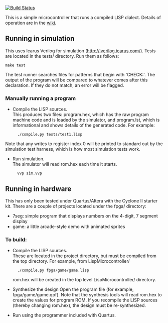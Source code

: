[![Build Status](https://travis-ci.org/jbush001/LispMicrocontroller.svg?branch=master)](https://travis-ci.org/jbush001/LispMicrocontroller)

This is a simple microcontroller that runs a compiled LISP dialect.  Details of operation are in the [wiki](https://github.com/jbush001/LispMicrocontroller/wiki).

## Running in simulation

This uses Icarus Verilog for simulation (http://iverilog.icarus.com/). Tests are located in the tests/ directory. Run them as follows:

    make test 

The test runner searches files for patterns that begin with 'CHECK:'. The output of the program will be compared to whatever comes after this declaration. If they do not match, an error will be flagged.

### Manually running a program

* Compile the LISP sources.  
This produces two files: program.hex, which has the raw program machine code and is loaded by the simulator, and program.lst, which is informational and shows details of the generated code.  For example:

        ./compile.py tests/test1.lisp

Note that any writes to register index 0 will be printed to standard out by the simulation test harness, which is how most simulation tests work.

* Run simulation.  
The simulator will read rom.hex each time it starts.

        vvp sim.vvp

## Running in hardware

This has only been tested under Quartus/Altera with the Cyclone II starter kit.  There are a couple of projects located 
under the fpga/ directory:
  - 7seg: simple program that displays numbers on the 4-digit, 7 segment display
  - game: a little arcade-style demo with animated sprites

### To build:

* Compile the LISP sources.  
These are located in the project directory, but must be compiled from the top directory.
For example, from LispMicrocontroller/

        ./compile.py fpga/game/game.lisp

    rom.hex will be created in the top level LispMicrocontroller/ directory.

* Synthesize the design 
Open the program file (for example, fpga/game/game.qpf).  Note that the synthesis tools will 
read rom.hex to create the values for program ROM.  If you recompile the LISP sources (thereby changing rom.hex), the design must be re-synthesized.

* Run using the programmer included with Quartus.
